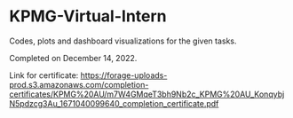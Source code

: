 # KPMG-Virtual-Intern
Codes, plots and dashboard visualizations for the given tasks.

Completed on December 14, 2022.

Link for certificate: https://forage-uploads-prod.s3.amazonaws.com/completion-certificates/KPMG%20AU/m7W4GMqeT3bh9Nb2c_KPMG%20AU_KonqybjN5pdzcg3Au_1671040099640_completion_certificate.pdf
